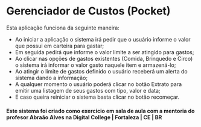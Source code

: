 # Gerenciador de Custos (Pocket)

Esta aplicação funciona da seguinte maneira:
- Ao iniciar a aplicação o sistema irá pedir que o usuário informe o valor que possui em carteira para gastar;
- Em seguida pedirá que informe o valor limite a ser atingido para gastos;
- Ao clicar nas opções de gastos existentes (Comida, Brinquedo e Circo) o sistema irá informar o valor gasto naquele item e armazená-lo;
- Ao atingir o limite de gastos definido o usuário receberá um alerta do sistema dando a informação;
- A qualquer momento o usuário poderá clicar no botão Extrato para emitir uma listagem de seus gastos com tipo, valor e data;
- E caso queira reiniciar o sistema basta clicar no botão recomeçar.

#### Este sistema foi criado como exercício em sala de aula com a mentoria do profesor Abraão Alves na Digital College | Fortaleza | CE | BR
